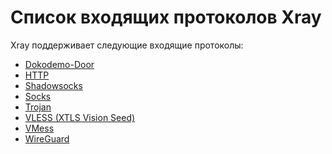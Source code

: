 # Список входящих протоколов Xray

Xray поддерживает следующие входящие протоколы:

- [Dokodemo-Door](../inbounds/tunnel(dokodemo).md)
- [HTTP](../inbounds/http.md)
- [Shadowsocks](../inbounds/shadowsocks.md)
- [Socks](../inbounds/socks.md)
- [Trojan](../inbounds/trojan.md)
- [VLESS (XTLS Vision Seed)](../inbounds/vless.md)
- [VMess](../inbounds/vmess.md)
- [WireGuard](../inbounds/wireguard.md)
